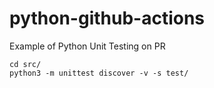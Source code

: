 # python-github-actions
Example of Python Unit Testing on PR
```
cd src/
python3 -m unittest discover -v -s test/
```
